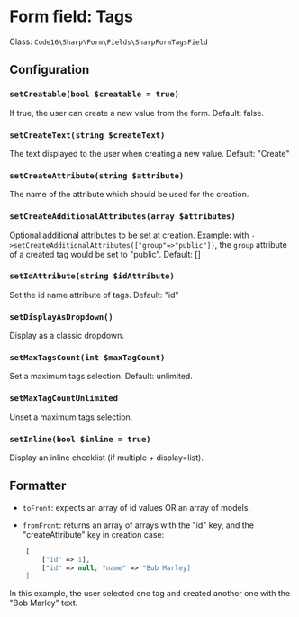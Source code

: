 # Form field: Tags

Class: `Code16\Sharp\Form\Fields\SharpFormTagsField`

## Configuration

### `setCreatable(bool $creatable = true)`

If true, the user can create a new value from the form. 
Default: false.

### `setCreateText(string $createText)`

The text displayed to the user when creating a new value.
Default: "Create"

### `setCreateAttribute(string $attribute)`

The name of the attribute which should be used for the creation.

### `setCreateAdditionalAttributes(array $attributes)`

Optional additional attributes to be set at creation.
Example: with `->setCreateAdditionalAttributes(["group"=>"public"])`, the `group` attribute of a created tag would be set to "public".
Default: []

### `setIdAttribute(string $idAttribute)`

Set the id name attribute of tags.
Default: "id"

### `setDisplayAsDropdown()`

Display as a classic dropdown.

### `setMaxTagsCount(int $maxTagCount)`

Set a maximum tags selection.
Default: unlimited.

### `setMaxTagCountUnlimited`

Unset a maximum tags selection.

### `setInline(bool $inline = true)`

Display an inline checklist (if multiple + display=list).


## Formatter

- `toFront`: expects an array of id values OR an array of models.
	
- `fromFront`: returns an array of arrays with the "id" key, and the "createAttribute" key in creation case:

```php
    [
        ["id" => 1],
        ["id" => null, "name" => "Bob Marley]
    ]
```

In this example, the user selected one tag and created another one with the "Bob Marley" text.